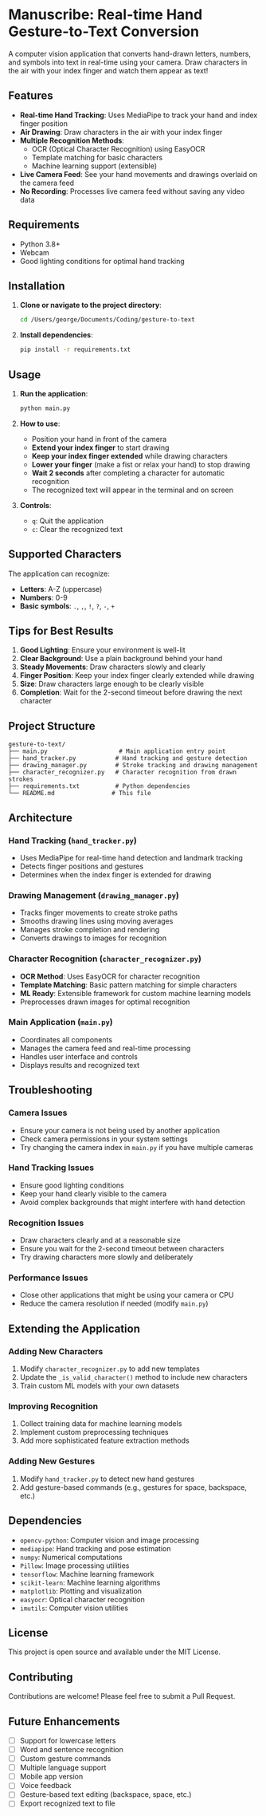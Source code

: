 # Manuscribe: Real-time Hand Gesture-to-Text Conversion

A computer vision application that converts hand-drawn letters, numbers, and symbols into text in real-time using your camera. Draw characters in the air with your index finger and watch them appear as text!

## Features

- **Real-time Hand Tracking**: Uses MediaPipe to track your hand and index finger position
- **Air Drawing**: Draw characters in the air with your index finger
- **Multiple Recognition Methods**: 
  - OCR (Optical Character Recognition) using EasyOCR
  - Template matching for basic characters
  - Machine learning support (extensible)
- **Live Camera Feed**: See your hand movements and drawings overlaid on the camera feed
- **No Recording**: Processes live camera feed without saving any video data

## Requirements

- Python 3.8+
- Webcam
- Good lighting conditions for optimal hand tracking

## Installation

1. **Clone or navigate to the project directory**:
   ```bash
   cd /Users/george/Documents/Coding/gesture-to-text
   ```

2. **Install dependencies**:
   ```bash
   pip install -r requirements.txt
   ```

## Usage

1. **Run the application**:
   ```bash
   python main.py
   ```

2. **How to use**:
   - Position your hand in front of the camera
   - **Extend your index finger** to start drawing
   - **Keep your index finger extended** while drawing characters
   - **Lower your finger** (make a fist or relax your hand) to stop drawing
   - **Wait 2 seconds** after completing a character for automatic recognition
   - The recognized text will appear in the terminal and on screen

3. **Controls**:
   - `q`: Quit the application
   - `c`: Clear the recognized text

## Supported Characters

The application can recognize:
- **Letters**: A-Z (uppercase)
- **Numbers**: 0-9
- **Basic symbols**: `.`, `,`, `!`, `?`, `-`, `+`

## Tips for Best Results

1. **Good Lighting**: Ensure your environment is well-lit
2. **Clear Background**: Use a plain background behind your hand
3. **Steady Movements**: Draw characters slowly and clearly
4. **Finger Position**: Keep your index finger clearly extended while drawing
5. **Size**: Draw characters large enough to be clearly visible
6. **Completion**: Wait for the 2-second timeout before drawing the next character

## Project Structure

```
gesture-to-text/
├── main.py                    # Main application entry point
├── hand_tracker.py           # Hand tracking and gesture detection
├── drawing_manager.py        # Stroke tracking and drawing management
├── character_recognizer.py   # Character recognition from drawn strokes
├── requirements.txt          # Python dependencies
└── README.md                # This file
```

## Architecture

### Hand Tracking (`hand_tracker.py`)
- Uses MediaPipe for real-time hand detection and landmark tracking
- Detects finger positions and gestures
- Determines when the index finger is extended for drawing

### Drawing Management (`drawing_manager.py`)
- Tracks finger movements to create stroke paths
- Smooths drawing lines using moving averages
- Manages stroke completion and rendering
- Converts drawings to images for recognition

### Character Recognition (`character_recognizer.py`)
- **OCR Method**: Uses EasyOCR for character recognition
- **Template Matching**: Basic pattern matching for simple characters
- **ML Ready**: Extensible framework for custom machine learning models
- Preprocesses drawn images for optimal recognition

### Main Application (`main.py`)
- Coordinates all components
- Manages the camera feed and real-time processing
- Handles user interface and controls
- Displays results and recognized text

## Troubleshooting

### Camera Issues
- Ensure your camera is not being used by another application
- Check camera permissions in your system settings
- Try changing the camera index in `main.py` if you have multiple cameras

### Hand Tracking Issues
- Ensure good lighting conditions
- Keep your hand clearly visible to the camera
- Avoid complex backgrounds that might interfere with hand detection

### Recognition Issues
- Draw characters clearly and at a reasonable size
- Ensure you wait for the 2-second timeout between characters
- Try drawing characters more slowly and deliberately

### Performance Issues
- Close other applications that might be using your camera or CPU
- Reduce the camera resolution if needed (modify `main.py`)

## Extending the Application

### Adding New Characters
1. Modify `character_recognizer.py` to add new templates
2. Update the `_is_valid_character()` method to include new characters
3. Train custom ML models with your own datasets

### Improving Recognition
1. Collect training data for machine learning models
2. Implement custom preprocessing techniques
3. Add more sophisticated feature extraction methods

### Adding New Gestures
1. Modify `hand_tracker.py` to detect new hand gestures
2. Add gesture-based commands (e.g., gestures for space, backspace, etc.)

## Dependencies

- `opencv-python`: Computer vision and image processing
- `mediapipe`: Hand tracking and pose estimation
- `numpy`: Numerical computations
- `Pillow`: Image processing utilities
- `tensorflow`: Machine learning framework
- `scikit-learn`: Machine learning algorithms
- `matplotlib`: Plotting and visualization
- `easyocr`: Optical character recognition
- `imutils`: Computer vision utilities

## License

This project is open source and available under the MIT License.

## Contributing

Contributions are welcome! Please feel free to submit a Pull Request.

## Future Enhancements

- [ ] Support for lowercase letters
- [ ] Word and sentence recognition
- [ ] Custom gesture commands
- [ ] Multiple language support
- [ ] Mobile app version
- [ ] Voice feedback
- [ ] Gesture-based text editing (backspace, space, etc.)
- [ ] Export recognized text to file
